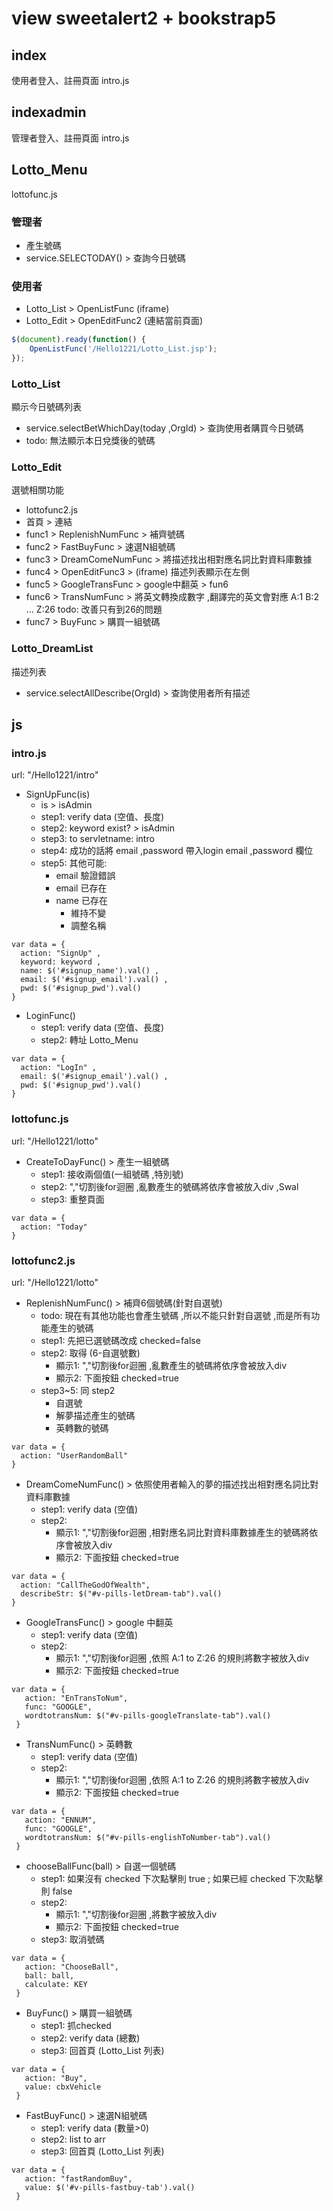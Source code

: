 # view sweetalert2 + bookstrap5

## index
使用者登入、註冊頁面
intro.js

## indexadmin
管理者登入、註冊頁面
intro.js

## Lotto_Menu 
lottofunc.js
### 管理者 
- 產生號碼
- service.SELECTODAY() > 查詢今日號碼
### 使用者
- Lotto_List > OpenListFunc (iframe)
- Lotto_Edit > OpenEditFunc2 (連結當前頁面)
```javascript
$(document).ready(function() {
    OpenListFunc('/Hello1221/Lotto_List.jsp');
});
```
### Lotto_List
顯示今日號碼列表
- service.selectBetWhichDay(today ,OrgId) > 查詢使用者購買今日號碼
- todo: 無法顯示本日兌獎後的號碼

### Lotto_Edit
選號相關功能
- lottofunc2.js
- 首頁  > 連結
- func1 > ReplenishNumFunc  > 補齊號碼
- func2 > FastBuyFunc       > 速選N組號碼
- func3 > DreamComeNumFunc  > 將描述找出相對應名詞比對資料庫數據
- func4 > OpenEditFunc3     > (iframe) 描述列表顯示在左側
- func5 > GoogleTransFunc   > google中翻英 > fun6
- func6 > TransNumFunc      > 將英文轉換成數字 ,翻譯完的英文會對應 A:1 B:2 ... Z:26 
                                todo: 改善只有到26的問題
- func7 > BuyFunc           > 購買一組號碼
  
### Lotto_DreamList
描述列表
- service.selectAllDescribe(OrgId) > 查詢使用者所有描述

## js
### intro.js
url: "/Hello1221/intro"
- SignUpFunc(is)
  - is > isAdmin  
  - step1: verify data (空值、長度)
  - step2: keyword exist? > isAdmin
  - step3: to servletname: intro
  - step4: 成功的話將 email ,password 帶入login email ,password 欄位
  - step5: 其他可能:
    - email 驗證錯誤
    - email 已存在
    - name 已存在
      - 維持不變
      - 調整名稱    
```ajax
var data = {
  action: "SignUp" ,
  keyword: keyword ,
  name: $('#signup_name').val() ,
  email: $('#signup_email').val() ,
  pwd: $('#signup_pwd').val()
}
```
- LoginFunc()
  - step1: verify data (空值、長度)
  - step2: 轉址 Lotto_Menu 
```ajax
var data = {
  action: "LogIn" ,
  email: $('#signup_email').val() ,
  pwd: $('#signup_pwd').val()
}
```
### lottofunc.js
url: "/Hello1221/lotto"
- CreateToDayFunc() > 產生一組號碼
  - step1: 接收兩個值(一組號碼 ,特別號)
  - step2: ","切割後for迴圈 ,亂數產生的號碼將依序會被放入div ,Swal
  - step3: 重整頁面
```ajax
var data = {
  action: "Today"
}
```
### lottofunc2.js
url: "/Hello1221/lotto"
- ReplenishNumFunc() > 補齊6個號碼(針對自選號)
  - todo: 現在有其他功能也會產生號碼 ,所以不能只針對自選號 ,而是所有功能產生的號碼 
  - step1: 先把已選號碼改成 checked=false
  - step2: 取得 (6-自選號數) 
    - 顯示1: ","切割後for迴圈 ,亂數產生的號碼將依序會被放入div
    - 顯示2: 下面按鈕 checked=true
  - step3~5: 同 step2 
    - 自選號 
    - 解夢描述產生的號碼 
    - 英轉數的號碼 
```ajax
var data = {
  action: "UserRandomBall"
}
```
- DreamComeNumFunc() > 依照使用者輸入的夢的描述找出相對應名詞比對資料庫數據
  - step1: verify data (空值)
  - step2: 
    - 顯示1: ","切割後for迴圈 ,相對應名詞比對資料庫數據產生的號碼將依序會被放入div
    - 顯示2: 下面按鈕 checked=true
```ajax
var data = {
  action: "CallTheGodOfWealth",
  describeStr: $("#v-pills-letDream-tab").val()
}
```
- GoogleTransFunc() > google 中翻英
  - step1: verify data (空值)
  - step2: 
    - 顯示1: ","切割後for迴圈 ,依照 A:1 to Z:26 的規則將數字被放入div
    - 顯示2: 下面按鈕 checked=true
```ajax
var data = {
   action: "EnTransToNum",
   func: "GOOGLE",
   wordtotransNum: $("#v-pills-googleTranslate-tab").val() 
 }
```
- TransNumFunc() > 英轉數
  - step1: verify data (空值)
  - step2: 
    - 顯示1: ","切割後for迴圈 ,依照 A:1 to Z:26 的規則將數字被放入div
    - 顯示2: 下面按鈕 checked=true
```ajax
var data = {
   action: "ENNUM",
   func: "GOOGLE",
   wordtotransNum: $("#v-pills-englishToNumber-tab").val() 
 }
```
- chooseBallFunc(ball) > 自選一個號碼
  - step1: 如果沒有 checked 下次點擊則 true ; 如果已經 checked 下次點擊則 false
  - step2: 
    - 顯示1: ","切割後for迴圈 ,將數字被放入div
    - 顯示2: 下面按鈕 checked=true
  - step3: 取消號碼 
```ajax
var data = {
   action: "ChooseBall",
   ball: ball,
   calculate: KEY
 }
```
- BuyFunc() > 購買一組號碼
  - step1: 抓checked 
  - step2: verify data (總數)
  - step3: 回首頁 (Lotto_List 列表)
```ajax
var data = {
   action: "Buy",
   value: cbxVehicle
 }
```
- FastBuyFunc() > 速選N組號碼
  - step1: verify data (數量>0)
  - step2: list to arr
  - step3: 回首頁 (Lotto_List 列表)
```ajax
var data = {
   action: "fastRandomBuy",
   value: $('#v-pills-fastbuy-tab').val()
 }
```

